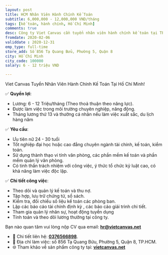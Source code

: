 ```yaml
---
layout: post
title: HCM Nhân Viên Hành Chính Kế Toán
subtitle: 6,000,000 - 12,000,000 VND/tháng
tags: [kế toán, hành chính, Hồ Chí Minh]
comments: true
desc: Công ty Viet Canvas cần tuyển nhân viên hành chính kế toán tại TP. Hồ Chí Minh.
fromdate: 2020-02-06
validdate : 2020-12-31
emp_type: full-time
store_add: Số 856 Tạ Quang Bửu, Phường 5, Quận 8
city: Hồ Chí Minh
city_code: 100000
salary: 6 - 12 triệu VND

---
```


Viet Canvas Tuyển Nhân Viên Hành Chính Kế Toán Tại Hồ Chí Minh!


✅ **Quyền lợi**:
- Lương: 6 - 12 Triệu/tháng (Theo thoả thuận theo năng lực).
- Được làm việc trong môi trường chuyên nghiệp, năng động.
- Tháng lương thứ 13 và thưởng cá nhân nếu làm việc xuất sắc, du lịch hàng năm

✅ **Yêu cầu**:
- Ưu tiên nữ 24 - 30 tuổi
- Tốt nghiệp đại học hoặc cao đẳng chuyên ngành tài chính, kế toán, kiểm toán.
- Sử dụng thành thạo vi tính văn phòng, các phần mềm kế toán và phần mềm quản lý văn phòng.
- Có tinh thần trách nhiệm với công việc, ý thức tổ chức kỷ luật cao, có khả năng làm việc độc lập.

✅ **Chi tiết công việc**:

- Theo dõi và quản lý kế toán và thu nợ.
- Tập hợp, lưu trữ chứng từ, sổ sách.
- Kiểm tra, đối chiếu số liệu kế toán các phòng ban.
- Lập các báo cáo tài chính định kỳ , các báo cáo giải trình chi tiết.
- Tham gia quản lý nhân sự, hoạt động tuyển dụng
- Tính toán và theo dõi lương thưởng tại công ty.

Bạn nào quan tâm vui lòng nộp CV qua email: [**hr@vietcanvas.net**](mailto:hr@vietcanvas.net)

- 📲 Chi tiết liên hệ: [**0376566898**](tel:0376566898).
- 🎯 Địa chỉ làm việc: số 856 Tạ Quang Bửu, Phường 5, Quận 8, TP.HCM.
- 🌐 Tham khảo về sản phẩm công ty tại: [**vietcanvas.net**](https://vietcanvas.net/)